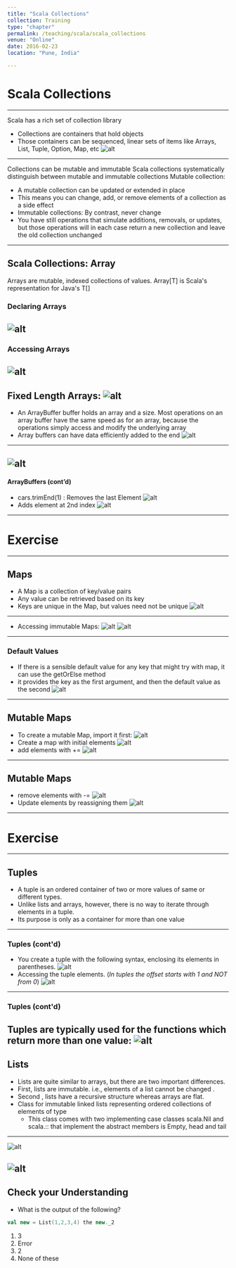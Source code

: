 ```yaml
---
title: "Scala Collections"
collection: Training
type: "chapter"
permalink: /teaching/scala/scala_collections
venue: "Online"
date: 2016-02-23
location: "Pune, India"

---
```

# Scala Collections
---
Scala has a rich set of collection library
* Collections are containers that hold objects
* Those containers can be sequenced, linear sets of items like Arrays, List, Tuple, Option, Map, etc
![alt ](./images/collections-1.png)

---
Collections can be mutable and immutable
Scala collections systematically distinguish between mutable and immutable collections  Mutable collection:

*   A mutable collection can be updated or extended in place
*   This means you can change, add, or remove elements of a collection as a side effect 
*   Immutable collections: By contrast, never change
*   You have still operations that simulate additions, removals, or updates, but those operations will in each case return  a new collection and leave the old collection unchanged
---
## Scala Collections: Array
Arrays are mutable, indexed collections of values.
Array[T] is Scala's representation for Java's T[]
### Declaring Arrays
![alt ](./images/collections-2.png)
---
### Accessing Arrays
![alt ](./images/collections-3.png)
---
Fixed Length Arrays:
![alt ](./images/collections-4.png)
---
*   An ArrayBuffer buffer holds an array and a size. Most operations on an array buffer have the same speed as for an array,  because the operations simply access and modify the underlying array
*   Array buffers can have data efficiently added to the end
![alt ](./images/collections-5.png)
---
![alt ](./images/collections-6.png)
---
#### ArrayBuffers (cont’d)
*   cars.trimEnd(1) : Removes the last Element
![alt ](./images/collections-7.png)
*   Adds element at 2nd index
![alt ](./images/collections-8.png)
---
# Exercise 
---
## Maps
*   A Map is a collection of key/value pairs
*   Any value can be retrieved based on its key
*   Keys are unique in the Map, but values need not be unique
![alt ](./images/maps-1.png)
---
*   Accessing immutable Maps:
![alt ](./images/maps-2.png)
![alt ](./images/maps-3.png)
---
### Default Values
*   If there is a sensible default value for any key that might try with map, it can use the getOrElse method
*   it provides the key as the first argument, and then the default value as the second
![alt ](./images/maps-4.png)

---
## Mutable Maps
*   To create a mutable Map, import it first:
![alt ](./images/maps-5.png)
*   Create a map with initial elements
![alt ](./images/maps-6.png)
*   add elements with +=
![alt ](./images/maps-7.png)
---
## Mutable Maps
*   remove elements with -=
![alt ](./images/maps-8.png)
*   Update elements by reassigning them
![alt ](./images/maps-9.png)
---
# Exercise 
---
## Tuples
*   A tuple is an ordered container of two or more values of same or different types.
*   Unlike lists and arrays, however, there is no way to iterate through elements in a tuple.
*   Its purpose is only as a container for more than one value
---
### Tuples (cont'd)
*   You create a tuple with the following syntax, enclosing its elements in parentheses.
![alt ](./images/tupples-1.png)
*   Accessing the tuple elements. (_In tuples the offset starts with 1 and NOT from 0_)
![alt ](./images/tupples-2.png)
---
### Tuples (cont'd)
Tuples are typically used for the functions which return more than one value:
![alt ](./images/tupples-3.png)
---
## Lists
*   Lists are quite similar to arrays, but there are two important differences.  
*   First, lists are immutable. i.e., elements of a list cannot be changed .
*   Second , lists have a recursive structure whereas arrays are flat.
*   Class for immutable linked lists representing ordered collections of elements of type
    *   This class comes with two implementing case classes scala.Nil and scala.:: that implement the abstract members is
Empty, head and tail
---
![alt ](./images/lists-1.png)

![alt ](./images/lists-2.png)
---
## Check your Understanding
*   What is the output of the following?
```scala
val new = List(1,2,3,4) the new._2
```
1.  3
2.  Error
3.  2
4.  None of these





